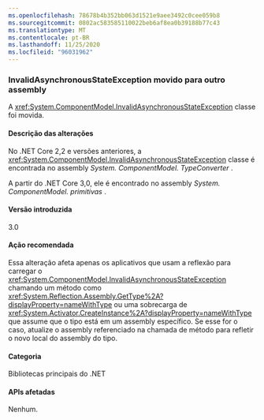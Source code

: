 ```yaml
---
ms.openlocfilehash: 78678b4b352bb063d1521e9aee3492c0cee059b8
ms.sourcegitcommit: 0802ac583585110022beb6af8ea0b39188b77c43
ms.translationtype: MT
ms.contentlocale: pt-BR
ms.lasthandoff: 11/25/2020
ms.locfileid: "96031962"
---
```

### <a name="invalidasynchronousstateexception-moved-to-another-assembly"></a>InvalidAsynchronousStateException movido para outro assembly

A <xref:System.ComponentModel.InvalidAsynchronousStateException> classe foi movida.

#### <a name="change-description"></a>Descrição das alterações

No .NET Core 2,2 e versões anteriores, a <xref:System.ComponentModel.InvalidAsynchronousStateException> classe é encontrada no assembly *System. ComponentModel. TypeConverter* .

A partir do .NET Core 3,0, ele é encontrado no assembly *System. ComponentModel. primitivas* .

#### <a name="version-introduced"></a>Versão introduzida

3.0

#### <a name="recommended-action"></a>Ação recomendada

Essa alteração afeta apenas os aplicativos que usam a reflexão para carregar o <xref:System.ComponentModel.InvalidAsynchronousStateException> chamando um método como <xref:System.Reflection.Assembly.GetType%2A?displayProperty=nameWithType> ou uma sobrecarga de <xref:System.Activator.CreateInstance%2A?displayProperty=nameWithType> que assume que o tipo está em um assembly específico. Se esse for o caso, atualize o assembly referenciado na chamada de método para refletir o novo local do assembly do tipo.

#### <a name="category"></a>Categoria

Bibliotecas principais do .NET

#### <a name="affected-apis"></a>APIs afetadas

Nenhum.

<!--

#### Affected APIs

- Not detectable via API analysis

-->
